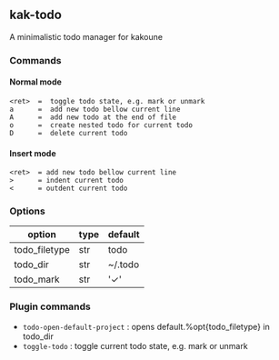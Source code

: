 ## kak-todo

A minimalistic todo manager for kakoune

### Commands
#### Normal mode
```
<ret>  =  toggle todo state, e.g. mark or unmark
a      =  add new todo bellow current line
A      =  add new todo at the end of file
o      =  create nested todo for current todo
D      =  delete current todo
```

#### Insert mode
```
<ret>  = add new todo bellow current line
>      = indent current todo
<      = outdent current todo
```

### Options
| option | type | default |
|--------|------|---------|
| todo_filetype | str | todo |
| todo_dir | str | ~/.todo |
| todo_mark | str | '✓' |

### Plugin commands
-  `todo-open-default-project` : opens default.%opt{todo_filetype} in todo_dir
-  `toggle-todo` : toggle current todo state, e.g. mark or unmark

